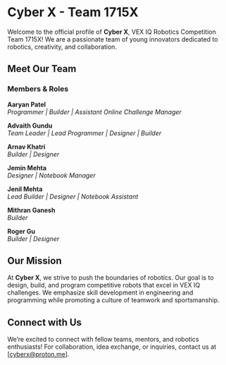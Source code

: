 # Cyber X - Team 1715X

Welcome to the official profile of **Cyber X**, VEX IQ Robotics Competition Team 1715X! We are a passionate team of young innovators dedicated to robotics, creativity, and collaboration.

## Meet Our Team

### Members & Roles

**Aaryan Patel**  
*Programmer | Builder | Assistant Online Challenge Manager*

**Advaith Gundu**  
*Team Leader | Lead Programmer | Designer | Builder*

**Arnav Khatri**  
*Builder | Designer*

**Jemin Mehta**  
*Designer | Notebook Manager*

**Jenil Mehta**  
*Lead Builder | Designer | Notebook Assistant*

**Mithran Ganesh**  
*Builder*

**Roger Gu**  
*Builder | Designer*

## Our Mission

At **Cyber X**, we strive to push the boundaries of robotics. Our goal is to design, build, and program competitive robots that excel in VEX IQ challenges. We emphasize skill development in engineering and programming while promoting a culture of teamwork and sportsmanship.

<!--
## Our Achievements

- **[List notable achievements, awards, or competition results here]**
- **[Highlight any special projects or initiatives your team has undertaken]**
-->

## Connect with Us

We’re excited to connect with fellow teams, mentors, and robotics enthusiasts! For collaboration, idea exchange, or inquiries, <!-- feel free to reach out through our social media or --> contact us at [cyberx@proton.me].

<!--
## Follow Our Journey

Stay tuned for updates on our progress, projects, and competition highlights:

- [Twitter](https://twitter.com)
- [Instagram](https://instagram.com)
- [Facebook](https://facebook.com)
-->
